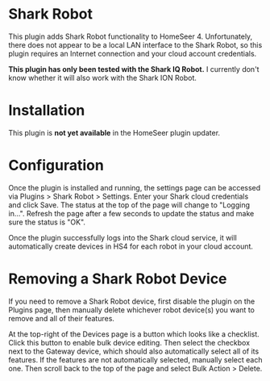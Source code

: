 # Shark Robot

This plugin adds Shark Robot functionality to HomeSeer 4. Unfortunately, there does not appear
to be a local LAN interface to the Shark Robot, so this plugin requires an Internet connection
and your cloud account credentials.

**This plugin has only been tested with the Shark IQ Robot.** I currently don't know whether
it will also work with the Shark ION Robot.

# Installation

This plugin is **not yet available** in the HomeSeer plugin updater.

# Configuration

Once the plugin is installed and running, the settings page can be accessed via
Plugins > Shark Robot > Settings. Enter your Shark cloud credentials and click Save. The status
at the top of the page will change to "Logging in...". Refresh the page after a few seconds to
update the status and make sure the status is "OK".

Once the plugin successfully logs into the Shark cloud service, it will automatically create
devices in HS4 for each robot in your cloud account.

# Removing a Shark Robot Device

If you need to remove a Shark Robot device, first disable the plugin on the Plugins page, then
manually delete whichever robot device(s) you want to remove and all of their features.

At the top-right of the Devices page is a button which looks like a checklist. Click this button to
enable bulk device editing. Then select the checkbox next to the Gateway device, which should also
automatically select all of its features. If the features are not automatically selected, manually
select each one. Then scroll back to the top of the page and select Bulk Action > Delete.
